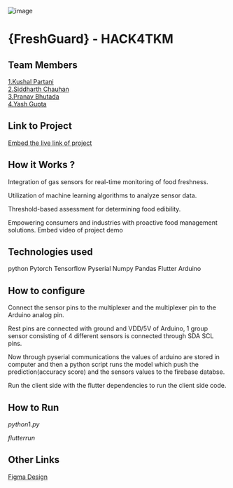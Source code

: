 ![image](HACK4TKM.jpeg)


# {FreshGuard} - HACK4TKM


## Team Members
[1.Kushal Partani](https://github.com/Kushal7551)   
[2.Siddharth Chauhan](https://github.com/SiddharthChauhan303)   
[3.Pranav Bhutada](https://github.com/pranav243)   
[4.Yash Gupta](enter_github_id_here)   

## Link to Project
[Embed the live link of project](live_link)

## How it Works ?
Integration of gas sensors for real-time monitoring of food freshness.

Utilization of machine learning algorithms to analyze sensor data.

Threshold-based assessment for determining food edibility.

Empowering consumers and industries with proactive food management solutions.
Embed video of project demo

## Technologies used
python 
Pytorch 
Tensorflow
Pyserial
Numpy
Pandas
Flutter
Arduino 

## How to configure
Connect the sensor pins to the multiplexer and the multiplexer pin to the 
Arduino analog pin.

Rest pins are connected with ground and VDD/5V of Arduino, 1 group sensor consisting of 4 different sensors is connected through SDA SCL pins.

Now through pyserial communications the values of arduino are stored in computer and then a python script runs the model which push the prediction(accuracy score) and the sensors values to the firebase databse.

Run the client side with the flutter dependencies to run the client side code.


## How to Run

$python 1.py$

$flutter run$

## Other Links

[Figma Design](https://www.figma.com/file/vSlhdRPibICLGY52UaBiiS/E-Nose?type=design&node-id=0%3A1&mode=design&t=WVgRZWYonVnD5Ysr-1)
